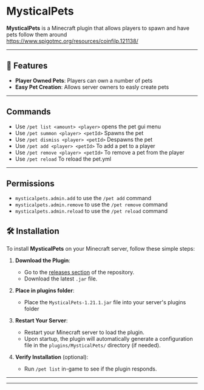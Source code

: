 # MysticalPets

**MysticalPets** is a Minecraft plugin that allows players to spawn and have pets follow them around
https://www.spigotmc.org/resources/coinfilp.121138/

---

## 🚀 Features
- **Player Owned Pets**: Players can own a number of pets
- **Easy Pet Creation**: Allows server owners to easly create pets

---

## Commands

- Use `/pet list <amount> <player>` opens the pet gui menu
- Use `/pet summon <player> <petId>` Spawns the pet
- Use `/pet dismiss <player> <petId>` Despawns the pet
- Use `/pet add <player> <petId>` To add a pet to a player
- Use `/pet remove <player> <petId>` To remove a pet from the player
- Use `/pet reload` To reload the pet.yml

---

## Permissions
- `mysticalpets.admin.add` to use the `/pet add` command
- `mysticalpets.admin.remove` to use the `/pet remove` command
- `mysticalpets.admin.reload` to use the `/pet reload` command

## 🛠️ Installation

To install **MysticalPets** on your Minecraft server, follow these simple steps:

1. **Download the Plugin**:
   - Go to the [releases section](https://github.com/Codeer-Studio/MysticalPets/releases) of the repository.
   - Download the latest `.jar` file.
  
2. **Place in plugins folder**:
   - Place the `MysticalPets-1.21.1.jar` file into your server's plugins folder

3. **Restart Your Server**:
   - Restart your Minecraft server to load the plugin.
   - Upon startup, the plugin will automatically generate a configuration file in the `plugins/MysticalPets/` directory (if needed).

4. **Verify Installation** (optional):
   - Run `/pet list` in-game to see if the plugin responds.


---

---

 
